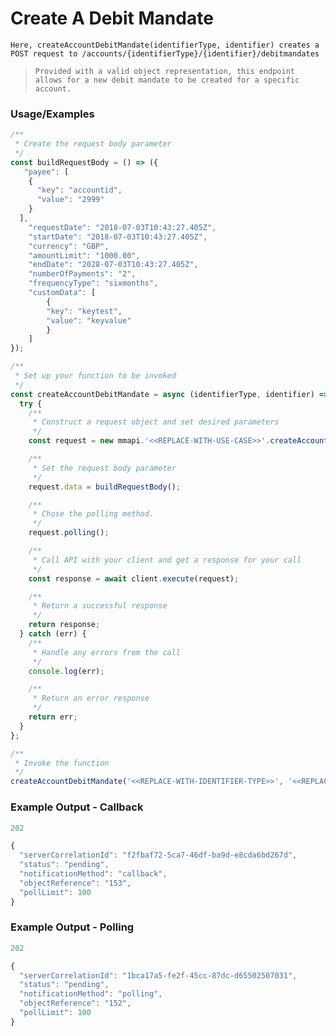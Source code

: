 # Create A Debit Mandate

`Here, createAccountDebitMandate(identifierType, identifier) creates a POST request to /accounts/{identifierType}/{identifier}/debitmandates`

> `Provided with a valid object representation, this endpoint allows for a new debit mandate to be created for a specific account.`

### Usage/Examples

```javascript
/**
 * Create the request body parameter
 */
const buildRequestBody = () => ({
   "payee": [
    {
      "key": "accountid",
      "value": "2999"
    }
  ],
    "requestDate": "2018-07-03T10:43:27.405Z",
    "startDate": "2018-07-03T10:43:27.405Z",
    "currency": "GBP",
    "amountLimit": "1000.00",
    "endDate": "2028-07-03T10:43:27.405Z",
    "numberOfPayments": "2",
    "frequencyType": "sixmonths",
    "customData": [
        {
        "key": "keytest",
        "value": "keyvalue"
        }
    ]
});

/**
 * Set up your function to be invoked
 */
const createAccountDebitMandate = async (identifierType, identifier) => {
  try {
    /**
     * Construct a request object and set desired parameters
     */
    const request = new mmapi.'<<REPLACE-WITH-USE-CASE>>'.createAccountDebitMandate(identifierType, identifier);

    /**
     * Set the request body parameter
     */
    request.data = buildRequestBody();

    /**
     * Chose the polling method.
     */
    request.polling();

    /**
     * Call API with your client and get a response for your call
     */
    const response = await client.execute(request);

    /**
     * Return a successful response
     */
    return response;
  } catch (err) {
    /**
     * Handle any errors from the call
     */
    console.log(err);

    /**
     * Return an error response
     */
    return err;
  }
};

/**
 * Invoke the function
 */
createAccountDebitMandate('<<REPLACE-WITH-IDENTIFIER-TYPE>>', '<<REPLACE-WITH-IDENTIFIER>>');
```

### Example Output - Callback
```javascript
202

{
  "serverCorrelationId": "f2fbaf72-5ca7-46df-ba9d-e8cda6bd267d",
  "status": "pending",
  "notificationMethod": "callback",
  "objectReference": "153",
  "pollLimit": 100
}
```

### Example Output - Polling
```javascript
202

{
  "serverCorrelationId": "1bca17a5-fe2f-45cc-87dc-d65502507031",
  "status": "pending",
  "notificationMethod": "polling",
  "objectReference": "152",
  "pollLimit": 100
}
```